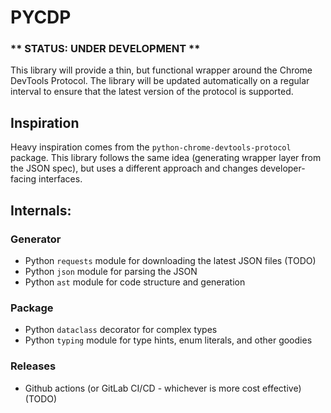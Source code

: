 # PYCDP

### ** STATUS: UNDER DEVELOPMENT **

This library will provide a thin, but functional wrapper around the Chrome DevTools Protocol.
The library will be updated automatically on a regular interval to ensure that the latest
version of the protocol is supported.

## Inspiration

Heavy inspiration comes from the `python-chrome-devtools-protocol` package.
This library follows the same idea (generating wrapper layer from the JSON spec),
but uses a different approach and changes developer-facing interfaces.

## Internals:

### Generator

- Python `requests` module for downloading the latest JSON files (TODO)
- Python `json` module for parsing the JSON
- Python `ast` module for code structure and generation

### Package

- Python `dataclass` decorator for complex types
- Python `typing` module for type hints, enum literals, and other goodies

### Releases

- Github actions (or GitLab CI/CD - whichever is more cost effective) (TODO)